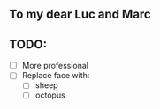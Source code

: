 ## To my dear Luc and Marc


## TODO:
- [ ] More professional
- [ ] Replace face with:
    - [ ] sheep
    - [ ] octopus
